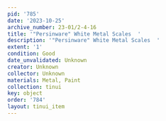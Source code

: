 ```yaml
---
pid: '785'
date: '2023-10-25'
archive_number: 23-01/2-4-16
title: '"Persinware" White Metal Scales  '
description: '"Persinware" White Metal Scales  '
extent: '1'
condition: Good
date_unvalidated: Unknown
creator: Unknown
collector: Unknown
materials: Metal, Paint
collection: tinui
key: object
order: '784'
layout: tinui_item
---
```

